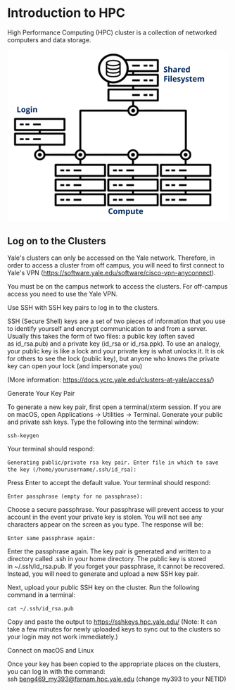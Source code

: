 
# Introduction to HPC

High Performance Computing (HPC) cluster is a collection of networked computers and data storage.

<p><img width="800" src="https://github.com/MingyuYang-Yale/BENG469/blob/main/Assignment1/clusters.png" alt="foo bar" title="train &amp; tracks" /></p>

## Log on to the Clusters

Yale's clusters can only be accessed on the Yale network. Therefore, in order to access a cluster from off campus, you will need to first connect to Yale's VPN (https://software.yale.edu/software/cisco-vpn-anyconnect). 

You must be on the campus network to access the clusters. For off-campus access you need to use the Yale VPN.

Use SSH with SSH key pairs to log in to the clusters. 

SSH (Secure Shell) keys are a set of two pieces of information that you use to identify yourself and encrypt communication to and from a server. Usually this takes the form of two files: a public key (often saved as id_rsa.pub) and a private key (id_rsa or id_rsa.ppk). To use an analogy, your public key is like a lock and your private key is what unlocks it. It is ok for others to see the lock (public key), but anyone who knows the private key can open your lock (and impersonate you)


(More information: https://docs.ycrc.yale.edu/clusters-at-yale/access/) 

Generate Your Key Pair

To generate a new key pair, first open a terminal/xterm session. If you are on macOS, open Applications -> Utilities -> Terminal. Generate your public and private ssh keys. Type the following into the terminal window:
   ```
   ssh-keygen
```
Your terminal should respond:

    Generating public/private rsa key pair. Enter file in which to save the key (/home/yourusername/.ssh/id_rsa):

Press Enter to accept the default value. Your terminal should respond:

    Enter passphrase (empty for no passphrase):

Choose a secure passphrase. Your passphrase will prevent access to your account in the event your private key is stolen. You will not see any characters appear on the screen as you type. The response will be:

    Enter same passphrase again:

Enter the passphrase again. The key pair is generated and written to a directory called .ssh in your home directory. The public key is stored in ~/.ssh/id_rsa.pub. If you forget your passphrase, it cannot be recovered. Instead, you will need to generate and upload a new SSH key pair.

Next, upload your public SSH key on the cluster. Run the following command in a terminal:

    cat ~/.ssh/id_rsa.pub

Copy and paste the output to https://sshkeys.hpc.yale.edu/  (Note: It can take a few minutes for newly uploaded keys to sync out to the clusters so your login may not work immediately.)

Connect on macOS and Linux

Once your key has been copied to the appropriate places on the clusters, you can log in with the command:
    ssh beng469_my393@farnam.hpc.yale.edu (change my393 to your NETID)
